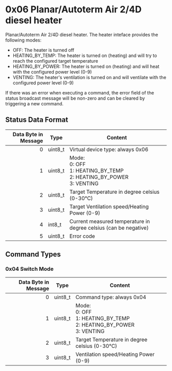 # 0x06 Planar/Autoterm Air 2/4D diesel heater

Planar/Autoterm Air 2/4D diesel heater. The heater inteface provides the following modes:

- OFF: The heater is turned off
- HEATING_BY_TEMP: The heater is turned on (heating) and will try to reach the configured target temperature
- HEATING_BY_POWER: The heater is turned on (heating) and will heat with the configured power level (0-9)
- VENTING: The heater's ventilation is turned on and will ventilate with the configured power level (0-9)

If there was an error when executing a command, the error field of the status broadcast message will be non-zero and can be cleared by triggering a new command.

## Status Data Format

| Data Byte in Message | Type    | Content                                                                        |
| -------------------: | ------- | ------------------------------------------------------------------------------ |
|                    0 | uint8_t | Virtual device type: always 0x06                                               |
|                    1 | uint8_t | Mode:<br/>0: OFF<br/>1: HEATING_BY_TEMP<br/>2: HEATING_BY_POWER<br/>3: VENTING |
|                    2 | uint8_t | Target Temperature in degree celsius (0-30°C)                                  |
|                    3 | uint8_t | Target Ventilation speed/Heating Power (0-9)                                   |
|                    4 | int8_t  | Current measured temperature in degree celsius (can be negative)               |
|                    5 | uint8_t | Error code                                                                     |

## Command Types

### 0x04 Switch Mode

| Data Byte in Message | Type    | Content                                                                        |
| -------------------: | ------- | ------------------------------------------------------------------------------ |
|                    0 | uint8_t | Command type: always 0x04                                                      |
|                    1 | uint8_t | Mode:<br/>0: OFF<br/>1: HEATING_BY_TEMP<br/>2: HEATING_BY_POWER<br/>3: VENTING |
|                    2 | uint8_t | Target Temperature in degree celsius (0-30°C)                                  |
|                    3 | uint8_t | Ventilation speed/Heating Power (0-9)                                          |
